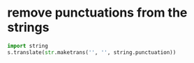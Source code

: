 # remove punctuations from the strings
```python
import string
s.translate(str.maketrans('', '', string.punctuation))
```